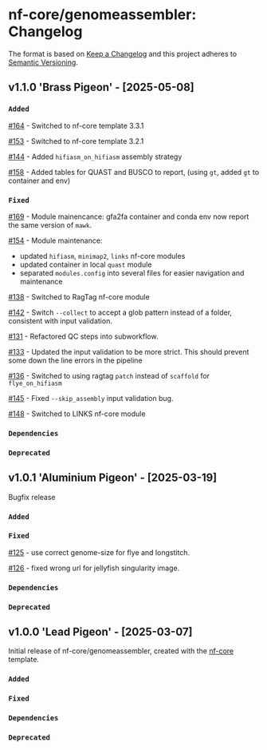 # nf-core/genomeassembler: Changelog

The format is based on [Keep a Changelog](https://keepachangelog.com/en/1.0.0/)
and this project adheres to [Semantic Versioning](https://semver.org/spec/v2.0.0.html).

## v1.1.0 'Brass Pigeon' - [2025-05-08]

### `Added`

[#164](https://github.com/nf-core/genomeassembler/issues/164) - Switched to nf-core template 3.3.1

[#153](https://github.com/nf-core/genomeassembler/issues/153) - Switched to nf-core template 3.2.1

[#144](https://github.com/nf-core/genomeassembler/issues/144) - Added `hifiasm_on_hifiasm` assembly strategy

[#158](https://github.com/nf-core/genomeassembler/pull/158) - Added tables for QUAST and BUSCO to report, (using `gt`, added `gt` to container and env)

### `Fixed`

[#169](https://github.com/nf-core/genomeassembler/pull/169) - Module mainencance: gfa2fa container and conda env now report the same version of `mawk`.

[#154](https://github.com/nf-core/genomeassembler/pull/154) - Module maintenance:
- updated `hifiasm`, `minimap2`, `links` nf-core modules
- updated container in local `quast` module
- separated `modules.config` into several files for easier navigation and maintenance

[#138](https://github.com/nf-core/genomeassembler/pull/138) - Switched to RagTag nf-core module

[#142](https://github.com/nf-core/genomeassembler/pull/142) - Switch `--collect` to accept a glob pattern instead of a folder, consistent with input validation.

[#131](https://github.com/nf-core/genomeassembler/pull/131) - Refactored QC steps into subworkflow.

[#133](https://github.com/nf-core/genomeassembler/pull/133) - Updated the input validation to be more strict. This should prevent some down the line errors in the pipeline

[#136](https://github.com/nf-core/genomeassembler/pull/136) - Switched to using ragtag `patch` instead of `scaffold` for `flye_on_hifiasm`

[#145](https://github.com/nf-core/genomeassembler/pull/145) - Fixed `--skip_assembly` input validation bug.

[#148](https://github.com/nf-core/genomeassembler/pull/148) - Switched to LINKS nf-core module

### `Dependencies`

### `Deprecated`

## v1.0.1 'Aluminium Pigeon' - [2025-03-19]

Bugfix release

### `Added`

### `Fixed`

[#125](https://github.com/nf-core/genomeassembler/pull/125) - use correct genome-size for flye and longstitch.

[#126](https://github.com/nf-core/genomeassembler/pull/126) - fixed wrong url for jellyfish singularity image.

### `Dependencies`

### `Deprecated`

## v1.0.0 'Lead Pigeon' - [2025-03-07]

Initial release of nf-core/genomeassembler, created with the [nf-core](https://nf-co.re/) template.

### `Added`

### `Fixed`

### `Dependencies`

### `Deprecated`
